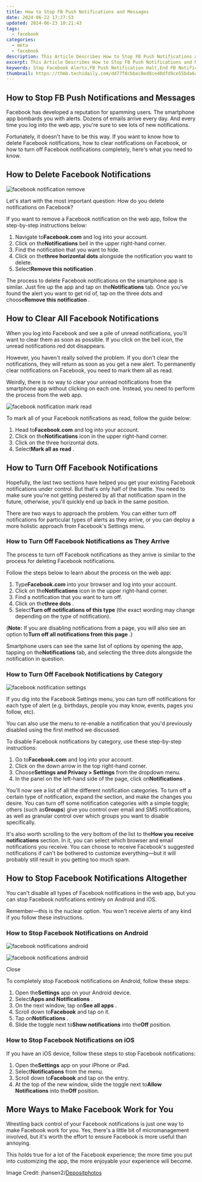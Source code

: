 ```yaml
---
title: How to Stop FB Push Notifications and Messages
date: 2024-06-22 17:27:53
updated: 2024-06-23 10:21:43
tags:
  - facebook
categories:
  - meta
  - facebook
description: This Article Describes How to Stop FB Push Notifications and Messages
excerpt: This Article Describes How to Stop FB Push Notifications and Messages
keywords: Stop Facebook Alerts,FB Push Notification Halt,End FB Notifications,Disable Facebook Messages,Block FB Alerts & Messages,Stop Facebook Push Notifications,Quit FB Message Interruptions
thumbnail: https://thmb.techidaily.com/dd77f8cbbec8ed8ce40dfd9ce55bda6a399ba6919afea3bdd375bc2f3e522289.jpg
---
```


## How to Stop FB Push Notifications and Messages

 Facebook has developed a reputation for spamming users. The smartphone app bombards you with alerts. Dozens of emails arrive every day. And every time you log into the web app, you're sure to see lots of new notifications.

 Fortunately, it doesn't have to be this way. If you want to know how to delete Facebook notifications, how to clear notifications on Facebook, or how to turn off Facebook notifications completely, here's what you need to know.

## How to Delete Facebook Notifications

![facebook notification remove](https://static1.makeuseofimages.com/wordpress/wp-content/uploads/2021/06/facebook-notification-remove.jpg)

 Let's start with the most important question: How do you delete notifications on Facebook?

 If you want to remove a Facebook notification on the web app, follow the step-by-step instructions below:

1. Navigate to**Facebook.com** and log into your account.
2. Click on the**Notifications** bell in the upper right-hand corner.
3. Find the notification that you want to hide.
4. Click on the**three horizontal dots** alongside the notification you want to delete.
5. Select**Remove this notification** .

 The process to delete Facebook notifications on the smartphone app is similar. Just fire up the app and tap on the**Notifications** tab. Once you've found the alert you want to get rid of, tap on the three dots and choose**Remove this notification** .

## How to Clear All Facebook Notifications

 When you log into Facebook and see a pile of unread notifications, you'll want to clear them as soon as possible. If you click on the bell icon, the unread notifications red dot disappears.

 However, you haven't really solved the problem. If you don't clear the notifications, they will return as soon as you get a new alert. To permanently clear notifications on Facebook, you need to mark them all as read.

 Weirdly, there is no way to clear your unread notifications from the smartphone app without clicking on each one. Instead, you need to perform the process from the web app.

![facebook notification mark read](https://static1.makeuseofimages.com/wordpress/wp-content/uploads/2021/06/facebook-notification-mark-read.jpg)

 To mark all of your Facebook notifications as read, follow the guide below:

1. Head to**Facebook.com** and log into your account.
2. Click on the**Notifications** icon in the upper right-hand corner.
3. Click on the three horizontal dots.
4. Select**Mark all as read** .

## How to Turn Off Facebook Notifications

 Hopefully, the last two sections have helped you get your existing Facebook notifications under control. But that's only half of the battle. You need to make sure you're not getting pestered by all that notification spam in the future, otherwise, you'll quickly end up back in the same position.

 There are two ways to approach the problem. You can either turn off notifications for particular types of alerts as they arrive, or you can deploy a more holistic approach from Facebook's Settings menu.

### How to Turn Off Facebook Notifications as They Arrive

 The process to turn off Facebook notifications as they arrive is similar to the process for deleting Facebook notifications.

Follow the steps below to learn about the process on the web app:

1. Type**Facebook.com** into your browser and log into your account.
2. Click on the**Notifications** icon in the upper right-hand corner.
3. Find a notification that you want to turn off.
4. Click on the**three dots** .
5. Select**Turn off notifications of this type** (the exact wording may change depending on the type of notification).

 (**Note:** If you are disabling notifications from a page, you will also see an option to**Turn off all notifications from this page** .)

 Smartphone users can see the same list of options by opening the app, tapping on the**Notifications** tab, and selecting the three dots alongside the notification in question.

### How to Turn Off Facebook Notifications by Category

![facebook notification settings](https://static1.makeuseofimages.com/wordpress/wp-content/uploads/2021/06/facebook-notification-settings.jpg)

 If you dig into the Facebook Settings menu, you can turn off notifications for each type of alert (e.g. birthdays, people you may know, events, pages you follow, etc).

 You can also use the menu to re-enable a notification that you'd previously disabled using the first method we discussed.

 To disable Facebook notifications by category, use these step-by-step instructions:

1. Go to**Facebook.com** and log into your account.
2. Click on the down arrow in the top right-hand corner.
3. Choose**Settings and Privacy > Settings** from the dropdown menu.
4. In the panel on the left-hand side of the page, click on**Notifications** .

 You'll now see a list of all the different notification categories. To turn off a certain type of notification, expand the section, and make the changes you desire. You can turn off some notification categories with a simple toggle; others (such as**Groups**) give you control over email and SMS notifications, as well as granular control over which groups you want to disable specifically.

 It's also worth scrolling to the very bottom of the list to the**How you receive notifications** section. In it, you can select which browser and email notifications you receive. You can choose to receive Facebook's suggested notifications if can't be bothered to customize everything—but it will probably still result in you getting too much spam.

## How to Stop Facebook Notifications Altogether

 You can't disable all types of Facebook notifications in the web app, but you can stop Facebook notifications entirely on Android and iOS.

 Remember—this is the nuclear option. You won't receive alerts of any kind if you follow these instructions.

### How to Stop Facebook Notifications on Android

![facebook notifications android](https://static1.makeuseofimages.com/wordpress/wp-content/uploads/2021/06/facebook-notifications-android-1.png)

![facebook notifications android](https://static1.makeuseofimages.com/wordpress/wp-content/uploads/2021/06/facebook-notifications-android-2.png)

Close

 To completely stop Facebook notifications on Android, follow these steps:

1. Open the**Settings** app on your Android device.
2. Select**Apps and Notifications** .
3. On the next window, tap on**See all apps** .
4. Scroll down to**Facebook** and tap on it.
5. Tap on**Notifications** .
6. Slide the toggle next to**Show notifications** into the**Off** position.

### How to Stop Facebook Notifications on iOS

 If you have an iOS device, follow these steps to stop Facebook notifications:

1. Open the**Settings** app on your iPhone or iPad.
2. Select**Notifications** from the menu.
3. Scroll down to**Facebook** and tap on the entry.
4. At the top of the new window, slide the toggle next to**Allow Notifications** into the**Off** position.

## More Ways to Make Facebook Work for You

 Wrestling back control of your Facebook notifications is just one way to make Facebook work for you. Yes, there's a little bit of micromanagement involved, but it's worth the effort to ensure Facebook is more useful than annoying.

 This holds true for a lot of the Facebook experience; the more time you put into customizing the app, the more enjoyable your experience will become.

 Image Credit: jhansen2/[Depositphotos](https://www.anrdoezrs.net/links/7251228/type/dlg/sid/UUmuoUeUpU37313/https://depositphotos.com/7590222/stock-illustration-seamless-social-networking-background.html)


<ins class="adsbygoogle"
     style="display:block"
     data-ad-format="autorelaxed"
     data-ad-client="ca-pub-7571918770474297"
     data-ad-slot="1223367746"></ins>



<ins class="adsbygoogle"
     style="display:block"
     data-ad-client="ca-pub-7571918770474297"
     data-ad-slot="8358498916"
     data-ad-format="auto"
     data-full-width-responsive="true"></ins>
